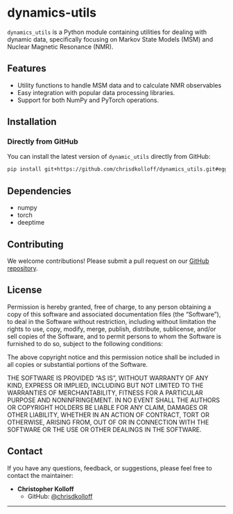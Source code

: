 # dynamics-utils

`dynamics_utils` is a Python module containing utilities for dealing with dynamic data, specifically focusing on 
Markov State Models (MSM) and Nuclear Magnetic Resonance (NMR).

## Features

- Utility functions to handle MSM data and to calculate NMR observables
- Easy integration with popular data processing libraries.
- Support for both NumPy and PyTorch operations.

## Installation

### Directly from GitHub

You can install the latest version of `dynamic_utils` directly from GitHub:

```bash
pip install git+https://github.com/chrisdkolloff/dynamics_utils.git#egg=dynamics_utils
```

## Dependencies

- numpy
- torch
- deeptime

## Contributing

We welcome contributions! Please submit a pull request on our [GitHub repository](https://github.com/chrisdkolloff/dynamic_utils.git).

## License

Permission is hereby granted, free of charge, to any person obtaining a copy of this software and associated documentation files (the “Software”), to deal in the Software without restriction, including without limitation the rights to use, copy, modify, merge, publish, distribute, sublicense, and/or sell copies of the Software, and to permit persons to whom the Software is furnished to do so, subject to the following conditions:

The above copyright notice and this permission notice shall be included in all copies or substantial portions of the Software.

THE SOFTWARE IS PROVIDED “AS IS”, WITHOUT WARRANTY OF ANY KIND, EXPRESS OR IMPLIED, INCLUDING BUT NOT LIMITED TO THE WARRANTIES OF MERCHANTABILITY, FITNESS FOR A PARTICULAR PURPOSE AND NONINFRINGEMENT. IN NO EVENT SHALL THE AUTHORS OR COPYRIGHT HOLDERS BE LIABLE FOR ANY CLAIM, DAMAGES OR OTHER LIABILITY, WHETHER IN AN ACTION OF CONTRACT, TORT OR OTHERWISE, ARISING FROM, OUT OF OR IN CONNECTION WITH THE SOFTWARE OR THE USE OR OTHER DEALINGS IN THE SOFTWARE.

## Contact

If you have any questions, feedback, or suggestions, please feel free to contact the maintainer:

- **Christopher Kolloff**
  - GitHub: [@chrisdkolloff](https://github.com/chrisdkolloff)

---

